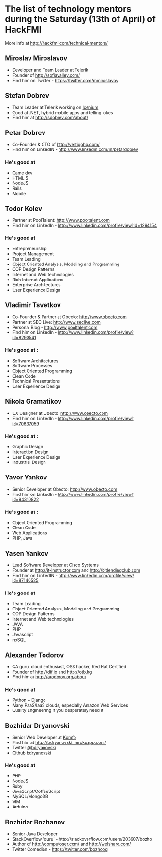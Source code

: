 # The list of technology mentors during the Saturday (13th of April) of HackFMI

More info at http://hackfmi.com/technical-mentors/

## Miroslav Miroslavov
* Developer and Team Leader at Telerik
* Founder of http://sofiavalley.com/
* Find him on Twitter - https://twitter.com/mmiroslavov

## Stefan Dobrev
* Team Leader at Telerik working on [Icenium](http://icenium.com)
* Good at .NET, hybrid mobile apps and telling jokes
* Find him at http://sdobrev.com/about/

## Petar Dobrev
* Co-Founder & CTO of http://vertigohq.com/
* Find him on LinkedIN - http://www.linkedin.com/in/petardobrev

### He's good at
* Game dev
* HTML 5
* NodeJS
* Rails
* Mobile

## Todor Kolev
* Partner at PoolTalent: http://www.pooltalent.com
* Find him on LinkedIn - http://www.linkedin.com/profile/view?id=1294154

### He's good at
* Entrepreneurship
* Project Management
* Team Leading
* Object Oriented Analysis, Modeling and Programming
* OOP Design Patterns
* Internet and Web technologies
* Rich Internet Applications
* Enterprise Architectures
* User Experience Design

## Vladimir Tsvetkov
* Co-Founder & Partner at Obecto: http://www.obecto.com
* Partner at SEC Live: http://www.seclive.com
* Personal Blog - http://www.pooltalent.com
* Find him on LinkedIn - http://www.linkedin.com/profile/view?id=8293541

### He's good at :
* Software Architectures
* Software Processes
* Object Oriented Programming
* Clean Code
* Technical Presentations
* User Experience Design

## Nikola Gramatikov
* UX Designer at Obecto: http://www.obecto.com
* Find him on LinkedIn - http://www.linkedin.com/profile/view?id=70637059

### He's good at :
* Graphic Design
* Interaction Design
* User Experience Design
* Industrial Design

## Yavor Yankov
* Senior Developer at Obecto: http://www.obecto.com
* Find him on LinkedIn - http://www.linkedin.com/profile/view?id=94310822

### He's good at :
* Object Oriented Programming
* Clean Code
* Web Applications
* PHP, Java

## Yasen Yankov
* Lead Software Developer at Cisco Systems
* Founder at http://it-instructor.com and http://bitlendingclub.com
* Find him on LinkedIN - http://www.linkedin.com/profile/view?id=87140525

### He's good at
* Team Leading
* Object Oriented Analysis, Modeling and Programming
* OOP Design Patterns
* Internet and Web technologies
* JAVA
* PHP
* Javascript
* noSQL

## Alexander Todorov
* QA guru, cloud enthusiast, OSS hacker, Red Hat Certified
* Founder of http://dif.io and http://otb.bg
* Find him at http://atodorov.org/about

### He's good at
* Python + Django
* Many PaaS/IaaS clouds, especially Amazon Web Services
* Quality Engineering if you desperately need it

## Bozhidar Dryanovski
* Senior Web Developer at [Komfo](http://komfo.com/)
* Find him at http://bdryanovski.herokuapp.com/
* Twitter [@bdryanovski](https://twitter.com/bdryanovski)
* Github [bdryanovski](https://github.com/bdryanovski)

### He's good at
* PHP
* NodeJS
* Ruby
* JavaScript/CoffeeScript
* MySQL/MongoDB
* VIM 
* Arduino

## Bozhidar Bozhanov
* Senior Java Developer
* StackOverflow 'guru' - http://stackoverflow.com/users/203907/bozho
* Author of http://computoser.com/ and http://welshare.com/
* Twitter Comedian - https://twitter.com/bozhobg
